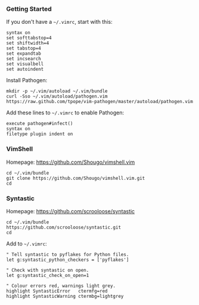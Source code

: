 ### Getting Started

If you don't have a ```~/.vimrc```, start with this:

    syntax on
    set softtabstop=4
    set shiftwidth=4
    set tabstop=4
    set expandtab
    set incsearch
    set visualbell
    set autoindent

Install Pathogen:

    mkdir -p ~/.vim/autoload ~/.vim/bundle
    curl -Sso ~/.vim/autoload/pathogen.vim https://raw.github.com/tpope/vim-pathogen/master/autoload/pathogen.vim

Add these lines to ```~/.vimrc``` to enable Pathogen:

    execute pathogen#infect()
    syntax on
    filetype plugin indent on

### VimShell

Homepage: https://github.com/Shougo/vimshell.vim

    cd ~/.vim/bundle
    git clone https://github.com/Shougo/vimshell.vim.git
    cd

### Syntastic

Homepage: https://github.com/scrooloose/syntastic

    cd ~/.vim/bundle
    https://github.com/scrooloose/syntastic.git
    cd

Add to ```~/.vimrc```:

    " Tell syntastic to pyflakes for Python files.
    let g:syntastic_python_checkers = ['pyflakes']

    " Check with syntastic on open.
    let g:syntastic_check_on_open=1

    " Colour errors red, warnings light grey.
    highlight SyntasticError   ctermfg=red
    highlight SyntasticWarning ctermbg=lightgrey

